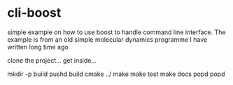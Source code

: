# cli-boost
simple example on how to use boost to handle command line interface. The example is from an old simple molecular dynamics programme I have written long time ago

clone the project... 
get inside... 

mkdir -p build
pushd build
cmake ../
make
make test
make docs
popd
popd
